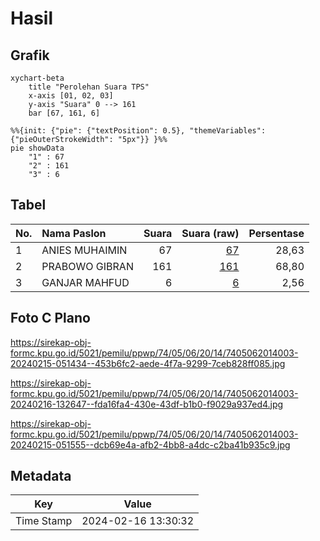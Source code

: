 # Hasil

## Grafik

```mermaid
xychart-beta
    title "Perolehan Suara TPS"
    x-axis [01, 02, 03]
    y-axis "Suara" 0 --> 161
    bar [67, 161, 6]
```

```mermaid
%%{init: {"pie": {"textPosition": 0.5}, "themeVariables": {"pieOuterStrokeWidth": "5px"}} }%%
pie showData
    "1" : 67
    "2" : 161
    "3" : 6
```

## Tabel

| No. | Nama Paslon    | Suara | Suara (raw) | Persentase |
|:--- |:-------------- | -----:| -----------:| ----------:|
| 1   | ANIES MUHAIMIN | 67    | [67][p-1]   | 28,63      |
| 2   | PRABOWO GIBRAN | 161   | [161][p-2]  | 68,80      |
| 3   | GANJAR MAHFUD  | 6     | [6][p-3]    | 2,56       |


[p-1]: https://github.com/gigit-pemilu/pemilu-2024-74-sulawesi-tenggara/blob/main/pilpres/hitung-suara/sub/74-sulawesi-tenggara/sub/05-konawe-selatan/sub/06-lainea/sub/2014-pamandati/sub/003-tps/sub/paslon-1.txt
[p-2]: https://github.com/gigit-pemilu/pemilu-2024-74-sulawesi-tenggara/blob/main/pilpres/hitung-suara/sub/74-sulawesi-tenggara/sub/05-konawe-selatan/sub/06-lainea/sub/2014-pamandati/sub/003-tps/sub/paslon-2.txt
[p-3]: https://github.com/gigit-pemilu/pemilu-2024-74-sulawesi-tenggara/blob/main/pilpres/hitung-suara/sub/74-sulawesi-tenggara/sub/05-konawe-selatan/sub/06-lainea/sub/2014-pamandati/sub/003-tps/sub/paslon-3.txt

## Foto C Plano

https://sirekap-obj-formc.kpu.go.id/5021/pemilu/ppwp/74/05/06/20/14/7405062014003-20240215-051434--453b6fc2-aede-4f7a-9299-7ceb828ff085.jpg

https://sirekap-obj-formc.kpu.go.id/5021/pemilu/ppwp/74/05/06/20/14/7405062014003-20240216-132647--fda16fa4-430e-43df-b1b0-f9029a937ed4.jpg

https://sirekap-obj-formc.kpu.go.id/5021/pemilu/ppwp/74/05/06/20/14/7405062014003-20240215-051555--dcb69e4a-afb2-4bb8-a4dc-c2ba41b935c9.jpg


## Metadata

| Key        | Value               |
| ---------- | ------------------- |
| Time Stamp | 2024-02-16 13:30:32 |



